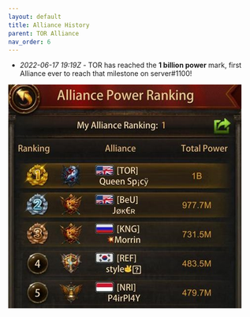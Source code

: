 ```yaml
---
layout: default
title: Alliance History
parent: TOR Alliance
nav_order: 6
---
```


* _2022-06-17 19:19Z_ - TOR has reached the **1 billion power** mark, first Alliance ever
to reach that milestone on server#1100!

![1B power in Alliance Ranking](/assets/images/20220617-1b-power.jpg)

